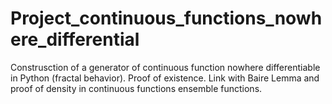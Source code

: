 # Project_continuous_functions_nowhere_differential
Construsction of a generator of continuous function nowhere differentiable in Python (fractal behavior). Proof of existence. Link with Baire Lemma and proof of density in continuous functions ensemble functions. 
